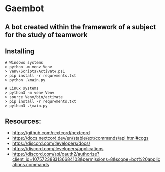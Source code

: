 # Gaembot

## A bot created within the framework of a subject for the study of teamwork

Installing
----------

```shell
# Windows systems
> python -m venv Venv 
> Venv\Scripts\Activate.ps1
> pip install -r requrements.txt
> python .\main.py

# Linux systems
> python3 -m venv Venv 
> source Venv/bin/activate
> pip install -r requrements.txt
> python3 .\main.py
```


Resources:
----------

- https://github.com/nextcord/nextcord
- https://docs.nextcord.dev/en/stable/ext/commands/api.html#cogs
- https://discord.com/developers/docs/
- https://discord.com/developers/applications
- https://discord.com/api/oauth2/authorize?client_id=1075723883136684103&permissions=8&scope=bot%20applications.commands

